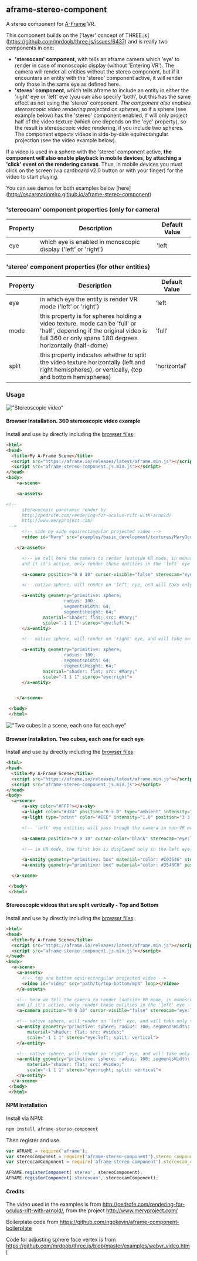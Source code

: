 ## aframe-stereo-component

A stereo component for [A-Frame](https://aframe.io) VR.

This component builds on the ['layer' concept of THREE.js] (https://github.com/mrdoob/three.js/issues/6437) and is really two components in one:
- **'stereocam' component**, with tells an aframe camera which 'eye' to render in case of monoscopic display (without 'Entering VR'). The camera will render all entities without the stereo component, but if it encounters an entity with the 'stereo' component active, it will render only those in the same eye as defined here.
- **'stereo' component**, which tells aframe to include an entity in either the 'right' eye or 'left' eye (you can also specify 'both', but this has the same effect as not using the 'stereo' component. *The component also enables stereoscopic video rendering projected on spheres*, so if a sphere (see example below) has the 'stereo' component enabled, if will only project half of the video texture (which one depends on the 'eye' property), so the result is stereoscopic video rendering, if you include two spheres. The component expects videos in side-by-side equirectangular projection (see the video example below).

If a video is used in a sphere with the 'stereo' component active, **the component will also enable playback in mobile devices, by attaching a 'click' event on the rendering canvas**. Thus, in mobile devices you must click on the screen (via cardboard v2.0 button or with your finger) for the video to start playing.

You can see demos for both examples below [here] (http://oscarmarinmiro.github.io/aframe-stereo-component)

### 'stereocam' component properties (only for camera)

| Property | Description | Default Value |
| -------- | ----------- | ------------- |
| eye      |  which eye is enabled in monoscopic display ('left' or 'right')           | 'left               |

### 'stereo' component properties (for other entities)
| Property | Description | Default Value |
| -------- | ----------- | ------------- |
| eye      |  in which eye the entity is render VR mode ('left' or 'right')           | 'left               |
| mode     | this property is for spheres holding a video texture. mode can be 'full' or 'half', depending if the original video is full 360 or only spans 180 degrees horizontally (half-dome)| 'full' |
| split    | this property indicates whether to split the video texture horizontally (left and right hemispheres), or vertically, (top and bottom hemispheres) | 'horizontal'

### Usage

!["Stereoscopic video"](/video_stereo.png?raw=true "Stereoscopic video")

#### Browser Installation. 360 stereoscopic video example

Install and use by directly including the [browser files](dist):

```html
<html>
<head>
  <title>My A-Frame Scene</title>
  <script src="https://aframe.io/releases/latest/aframe.min.js"></script>
  <script src="aframe-stereo-component.js.min.js"></script>
</head>
<body>
    <a-scene>

    <a-assets>

<!--
      stereoscopic panoramic render by
      http://pedrofe.com/rendering-for-oculus-rift-with-arnold/
      http://www.meryproject.com/
 -->
      <!-- side by side equirectangular projected video -->
      <video id="Mary" src="examples/basic_development/textures/MaryOculus.webm" loop></video>

    </a-assets>

      <!-- we tell here the camera to render (outside VR mode, in monoscopic mode) everything without the 'stereo' component active
      and it it's active, only render those entities in the 'left' eye -->

      <a-camera position="0 0 10" cursor-visible="false" stereocam="eye:left;"></a-camera>

      <!-- native sphere, will render on 'left' eye, and will take only the first half of the video for projection -->

      <a-entity geometry="primitive: sphere;
                      radius: 100;
                      segmentsWidth: 64;
                      segmentsHeight: 64;"
              material="shader: flat; src: #Mary;"
              scale="-1 1 1" stereo="eye:left">
      </a-entity>

      <!-- native sphere, will render on 'right' eye, and will take only the second half of the video for projection -->

      <a-entity geometry="primitive: sphere;
                      radius: 100;
                      segmentsWidth: 64;
                      segmentsHeight: 64;"
              material="shader: flat; src: #Mary;"
              scale="-1 1 1" stereo="eye:right">
      </a-entity>


    </a-scene>

 </body>
 </html>


```

!["Two cubes in a scene, each one for each eye"](/cubes_stereo.png?raw=true "Two cubes in a scene, each one for each eye")

#### Browser Installation. Two cubes, each one for each eye

Install and use by directly including the [browser files](dist):

```html
<html>
<head>
  <title>My A-Frame Scene</title>
  <script src="https://aframe.io/releases/latest/aframe.min.js"></script>
  <script src="aframe-stereo-component.js.min.js"></script>
</head>
<body>
  <a-scene>
      <a-sky color="#FFF"></a-sky>
      <a-light color="#333" position="0 5 0" type="ambient" intensity="0.2"></a-light>
      <a-light type="point" color="#EEE" intensity="1.0" position="3 3 10"></a-light>

      <!-- 'left' eye entities will pass trough the camera in non-VR mode -->

      <a-camera position="0 0 10" cursor-color="black" stereocam="eye:left;"></a-camera>

      <!-- in VR mode, the first box is displayed only in the left eye, the second one in the right eye -->

      <a-entity geometry="primitive: box" material="color: #C03546" stereo="eye:left"></a-entity>
      <a-entity geometry="primitive: box" material="color: #3546C0" position="0 5 0" stereo="eye: right"></a-entity>

  </a-scene>

 </body>
 </html>

```

#### Stereoscopic videos that are split vertically - Top and Bottom

Install and use by directly including the [browser files](dist):

```html
<html>
<head>
  <title>My A-Frame Scene</title>
  <script src="https://aframe.io/releases/latest/aframe.min.js"></script>
  <script src="aframe-stereo-component.js.min.js"></script>
</head>
<body>
  <a-scene>
    <a-assets>
      <!-- top and bottom equirectangular projected video -->
      <video id="video" src="path/to/top-bottom/mp4" loop></video>
    </a-assets>

    <!-- here we tell the camera to render (outside VR mode, in monoscopic mode) everything without the 'stereo' component active
    and if it's active, only render those entities in the 'left' eye -->
    <a-camera position="0 0 10" cursor-visible="false" stereocam="eye:left;"></a-camera>

    <!-- native sphere, will render on 'left' eye, and will take only the first half (top) of the video for projection -->
    <a-entity geometry="primitive: sphere; radius: 100; segmentsWidth: 64; segmentsHeight: 64;"
        material="shader: flat; src: #video;"
        scale="-1 1 1" stereo="eye:left; split: vertical">
    </a-entity>

    <!-- native sphere, will render on 'right' eye, and will take only the second half (bottom) of the video for projection -->
    <a-entity geometry="primitive: sphere; radius: 100; segmentsWidth: 64; segmentsHeight: 64;"
        material="shader: flat; src: #video;"
        scale="-1 1 1" stereo="eye:right; split: vertical">
    </a-entity>
  </a-scene>
 </body>
 </html>
```


#### NPM Installation

Install via NPM:

```bash
npm install aframe-stereo-component
```

Then register and use.

```js
var AFRAME = require('aframe');
var stereoComponent = require('aframe-stereo-component').stereo_component;
var stereocamComponent = require('aframe-stereo-component').stereocam_component;

AFRAME.registerComponent('stereo', stereoComponent);
AFRAME.registerComponent('stereocam', stereocamComponent);
```

#### Credits

The video used in the examples is from http://pedrofe.com/rendering-for-oculus-rift-with-arnold/, from the project http://www.meryproject.com/

Boilerplate code from https://github.com/ngokevin/aframe-component-boilerplate

Code for adjusting sphere face vertex is from https://github.com/mrdoob/three.js/blob/master/examples/webvr_video.html
